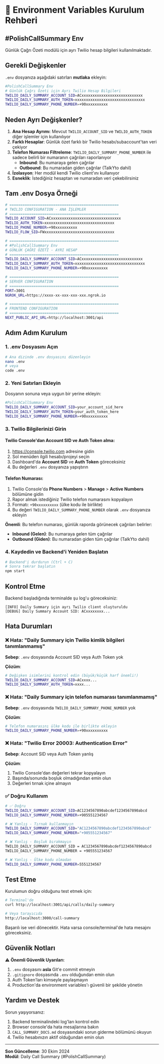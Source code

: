 # 🔧 Environment Variables Kurulum Rehberi

## #PolishCallSummary Env

Günlük Çağrı Özeti modülü için ayrı Twilio hesap bilgileri kullanılmaktadır.

## Gerekli Değişkenler

`.env` dosyanıza aşağıdaki satırları **mutlaka** ekleyin:

```bash
#PolishCallSummary Env
# Günlük Çağrı Özeti için Ayrı Twilio Hesap Bilgileri
TWILIO_DAILY_SUMMARY_ACCOUNT_SID=ACxxxxxxxxxxxxxxxxxxxxxxxxxxxx
TWILIO_DAILY_SUMMARY_AUTH_TOKEN=xxxxxxxxxxxxxxxxxxxxxxxxxxxxxxxx
TWILIO_DAILY_SUMMARY_PHONE_NUMBER=+90xxxxxxxxxx
```

## Neden Ayrı Değişkenler?

1. **Ana Hesap Ayrımı**: Mevcut `TWILIO_ACCOUNT_SID` ve `TWILIO_AUTH_TOKEN` diğer işlemler için kullanılıyor
2. **Farklı Hesaplar**: Günlük özet farklı bir Twilio hesabı/subaccount'tan veri çekiyor
3. **Telefon Numarası Filtreleme**: `TWILIO_DAILY_SUMMARY_PHONE_NUMBER` ile sadece belirli bir numaranın çağrıları raporlanıyor
   - **Inbound**: Bu numaraya gelen çağrılar
   - **Outbound**: Bu numaradan giden çağrılar (TalkYto dahil)
4. **İzolasyon**: Her modül kendi Twilio client'ını kullanıyor
5. **Esneklik**: İstediğiniz hesaptan ve numaradan veri çekebilirsiniz

## Tam .env Dosya Örneği

```bash
# ==================================================
# TWILIO CONFIGURATION - ANA İŞLEMLER
# ==================================================
TWILIO_ACCOUNT_SID=ACxxxxxxxxxxxxxxxxxxxxxxxxxxxxxxxx
TWILIO_AUTH_TOKEN=xxxxxxxxxxxxxxxxxxxxxxxxxxxxxxxx
TWILIO_PHONE_NUMBER=+90xxxxxxxxxx
TWILIO_FLOW_SID=FWxxxxxxxxxxxxxxxxxxxxxxxxxxxxxxxx

# ==================================================
# #PolishCallSummary Env
# GÜNLÜK ÇAĞRI ÖZETİ - AYRI HESAP
# ==================================================
TWILIO_DAILY_SUMMARY_ACCOUNT_SID=ACxxxxxxxxxxxxxxxxxxxxxxxxxxxx
TWILIO_DAILY_SUMMARY_AUTH_TOKEN=xxxxxxxxxxxxxxxxxxxxxxxxxxxxxxxx
TWILIO_DAILY_SUMMARY_PHONE_NUMBER=+90xxxxxxxxxx

# ==================================================
# SERVER CONFIGURATION
# ==================================================
PORT=3001
NGROK_URL=https://xxxx-xx-xxx-xxx-xxx.ngrok.io

# ==================================================
# FRONTEND CONFIGURATION
# ==================================================
NEXT_PUBLIC_API_URL=http://localhost:3001/api
```

## Adım Adım Kurulum

### 1. .env Dosyasını Açın
```bash
# Ana dizinde .env dosyasını düzenleyin
nano .env
# veya
code .env
```

### 2. Yeni Satırları Ekleyin
Dosyanın sonuna veya uygun bir yerine ekleyin:

```bash
#PolishCallSummary Env
TWILIO_DAILY_SUMMARY_ACCOUNT_SID=your_account_sid_here
TWILIO_DAILY_SUMMARY_AUTH_TOKEN=your_auth_token_here
TWILIO_DAILY_SUMMARY_PHONE_NUMBER=+90xxxxxxxxxx
```

### 3. Twilio Bilgilerinizi Girin

#### Twilio Console'dan Account SID ve Auth Token alma:
1. https://console.twilio.com adresine gidin
2. Sol menüden ilgili hesabı/projeyi seçin
3. Dashboard'da **Account SID** ve **Auth Token** göreceksiniz
4. Bu değerleri `.env` dosyanıza yapıştırın

#### Telefon Numarası:
1. Twilio Console'da **Phone Numbers** > **Manage** > **Active Numbers** bölümüne gidin
2. Rapor almak istediğiniz Twilio telefon numarasını kopyalayın
3. Formatı: `+90xxxxxxxxxx` (ülke kodu ile birlikte)
4. Bu değeri `TWILIO_DAILY_SUMMARY_PHONE_NUMBER` olarak `.env` dosyanıza ekleyin

**Önemli**: Bu telefon numarası, günlük raporda görünecek çağrıları belirler:
- **Inbound (Gelen)**: Bu numaraya gelen tüm çağrılar
- **Outbound (Giden)**: Bu numaradan giden tüm çağrılar (TalkYto dahil)

### 4. Kaydedin ve Backend'i Yeniden Başlatın

```bash
# Backend'i durdurun (Ctrl + C)
# Sonra tekrar başlatın
npm start
```

## Kontrol Etme

Backend başladığında terminalde şu log'u göreceksiniz:

```
[INFO] Daily Summary için ayrı Twilio client oluşturuldu
[DEBUG] Daily Summary Account SID: ACxxxxxxxx...
```

## Hata Durumları

### ❌ Hata: "Daily Summary için Twilio kimlik bilgileri tanımlanmamış"

**Sebep**: `.env` dosyasında Account SID veya Auth Token yok

**Çözüm**:
```bash
# Değişken isimlerini kontrol edin (büyük/küçük harf önemli!)
TWILIO_DAILY_SUMMARY_ACCOUNT_SID=ACxxxx...
TWILIO_DAILY_SUMMARY_AUTH_TOKEN=xxxx...
```

### ❌ Hata: "Daily Summary için telefon numarası tanımlanmamış"

**Sebep**: `.env` dosyasında `TWILIO_DAILY_SUMMARY_PHONE_NUMBER` yok

**Çözüm**:
```bash
# Telefon numarasını ülke kodu ile birlikte ekleyin
TWILIO_DAILY_SUMMARY_PHONE_NUMBER=+90xxxxxxxxxx
```

### ❌ Hata: "Twilio Error 20003: Authentication Error"

**Sebep**: Account SID veya Auth Token yanlış

**Çözüm**:
1. Twilio Console'dan değerleri tekrar kopyalayın
2. Başında/sonunda boşluk olmadığından emin olun
3. Değerleri tırnak içine almayın

### ✅ Doğru Kullanım

```bash
# ✅ Doğru
TWILIO_DAILY_SUMMARY_ACCOUNT_SID=AC1234567890abcdef1234567890abcd
TWILIO_DAILY_SUMMARY_PHONE_NUMBER=+905551234567

# ❌ Yanlış - Tırnak kullanmayın
TWILIO_DAILY_SUMMARY_ACCOUNT_SID="AC1234567890abcdef1234567890abcd"
TWILIO_DAILY_SUMMARY_PHONE_NUMBER="+905551234567"

# ❌ Yanlış - Boşluk bırakmayın
TWILIO_DAILY_SUMMARY_ACCOUNT_SID = AC1234567890abcdef1234567890abcd
TWILIO_DAILY_SUMMARY_PHONE_NUMBER = +905551234567

# ❌ Yanlış - Ülke kodu olmadan
TWILIO_DAILY_SUMMARY_PHONE_NUMBER=5551234567
```

## Test Etme

Kurulumun doğru olduğunu test etmek için:

```bash
# Terminal'de
curl http://localhost:3001/api/calls/daily-summary

# Veya tarayıcıda
http://localhost:3000/call-summary
```

Başarılı ise veri dönecektir. Hata varsa console/terminal'de hata mesajını göreceksiniz.

## Güvenlik Notları

⚠️ **Önemli Güvenlik Uyarıları**:

1. `.env` dosyasını **asla** Git'e commit etmeyin
2. `.gitignore` dosyasında `.env` olduğundan emin olun
3. Auth Token'ları kimseyle paylaşmayın
4. Production'da environment variables'ı güvenli bir şekilde yönetin

## Yardım ve Destek

Sorun yaşıyorsanız:

1. Backend terminalindeki log'ları kontrol edin
2. Browser console'da hata mesajlarına bakın
3. `CALL_SUMMARY_DOCS.md` dosyasındaki sorun giderme bölümünü okuyun
4. Twilio hesabınızın aktif olduğundan emin olun

---

**Son Güncelleme**: 30 Ekim 2024  
**Modül**: Daily Call Summary (#PolishCallSummary)

